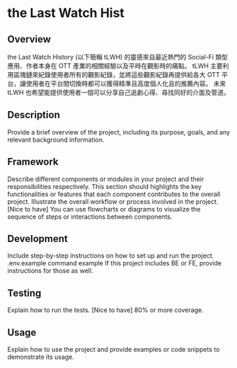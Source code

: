 # the Last Watch Hist

## Overview

the Last Watch History (以下簡稱 tLWH) 的靈感來自最近熱門的 Social-Fi 類型應用、作者本身在 OTT 產業的相關經驗以及平時在觀影時的痛點。
tLWH 主要利用區塊鏈來紀錄使用者所有的觀影紀錄，並將這些觀影紀錄再提供給各大 OTT 平台，讓使用者在平台間切換時都可以獲得精準且高度個人化且的推薦內容。
未來 tLWH 也希望能提供使用者一個可以分享自己追劇心得、尋找同好的介面及管道。


## Description

Provide a brief overview of the project, including its purpose, goals, and any relevant background information.

## Framework

Describe different components or modules in your project and their responsibilities respectively. This section should highlights the key functionalities or features that each component contributes to the overall project.
Illustrate the overall workflow or process involved in the project.
[Nice to have] You can use flowcharts or diagrams to visualize the sequence of steps or interactions between components.

## Development

Include step-by-step instructions on how to set up and run the project.
.env.example
command example
If this project includes BE or FE, provide instructions for those as well.

## Testing

Explain how to run the tests.
[Nice to have] 80% or more coverage.

## Usage

Explain how to use the project and provide examples or code snippets to demonstrate its usage.
